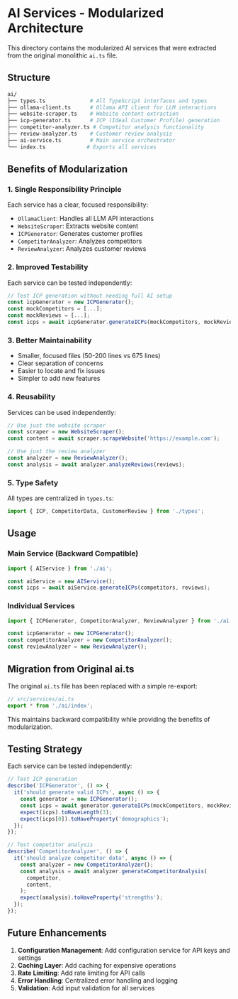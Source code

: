 # AI Services - Modularized Architecture

This directory contains the modularized AI services that were extracted from the original monolithic `ai.ts` file.

## Structure

```bash
ai/
├── types.ts              # All TypeScript interfaces and types
├── ollama-client.ts      # Ollama API client for LLM interactions
├── website-scraper.ts    # Website content extraction
├── icp-generator.ts      # ICP (Ideal Customer Profile) generation
├── competitor-analyzer.ts # Competitor analysis functionality
├── review-analyzer.ts    # Customer review analysis
├── ai-service.ts         # Main service orchestrator
└── index.ts             # Exports all services
```

## Benefits of Modularization

### 1. **Single Responsibility Principle**

Each service has a clear, focused responsibility:

- `OllamaClient`: Handles all LLM API interactions
- `WebsiteScraper`: Extracts website content
- `ICPGenerator`: Generates customer profiles
- `CompetitorAnalyzer`: Analyzes competitors
- `ReviewAnalyzer`: Analyzes customer reviews

### 2. **Improved Testability**

Each service can be tested independently:

```typescript
// Test ICP generation without needing full AI setup
const icpGenerator = new ICPGenerator();
const mockCompetitors = [...];
const mockReviews = [...];
const icps = await icpGenerator.generateICPs(mockCompetitors, mockReviews);
```

### 3. **Better Maintainability**

- Smaller, focused files (50-200 lines vs 675 lines)
- Clear separation of concerns
- Easier to locate and fix issues
- Simpler to add new features

### 4. **Reusability**

Services can be used independently:

```typescript
// Use just the website scraper
const scraper = new WebsiteScraper();
const content = await scraper.scrapeWebsite('https://example.com');

// Use just the review analyzer
const analyzer = new ReviewAnalyzer();
const analysis = await analyzer.analyzeReviews(reviews);
```

### 5. **Type Safety**

All types are centralized in `types.ts`:

```typescript
import { ICP, CompetitorData, CustomerReview } from './types';
```

## Usage

### Main Service (Backward Compatible)

```typescript
import { AIService } from './ai';

const aiService = new AIService();
const icps = await aiService.generateICPs(competitors, reviews);
```

### Individual Services

```typescript
import { ICPGenerator, CompetitorAnalyzer, ReviewAnalyzer } from './ai';

const icpGenerator = new ICPGenerator();
const competitorAnalyzer = new CompetitorAnalyzer();
const reviewAnalyzer = new ReviewAnalyzer();
```

## Migration from Original ai.ts

The original `ai.ts` file has been replaced with a simple re-export:

```typescript
// src/services/ai.ts
export * from './ai/index';
```

This maintains backward compatibility while providing the benefits of modularization.

## Testing Strategy

Each service can be tested independently:

```typescript
// Test ICP generation
describe('ICPGenerator', () => {
  it('should generate valid ICPs', async () => {
    const generator = new ICPGenerator();
    const icps = await generator.generateICPs(mockCompetitors, mockReviews);
    expect(icps).toHaveLength(3);
    expect(icps[0]).toHaveProperty('demographics');
  });
});

// Test competitor analysis
describe('CompetitorAnalyzer', () => {
  it('should analyze competitor data', async () => {
    const analyzer = new CompetitorAnalyzer();
    const analysis = await analyzer.generateCompetitorAnalysis(
      competitor,
      content,
    );
    expect(analysis).toHaveProperty('strengths');
  });
});
```

## Future Enhancements

1. **Configuration Management**: Add configuration service for API keys and settings
2. **Caching Layer**: Add caching for expensive operations
3. **Rate Limiting**: Add rate limiting for API calls
4. **Error Handling**: Centralized error handling and logging
5. **Validation**: Add input validation for all services

